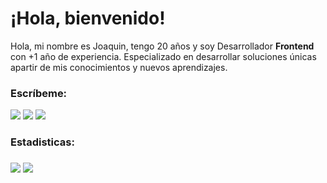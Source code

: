 <h1>¡Hola, bienvenido!</h1>

<p>
  Hola, mi nombre es Joaquin, tengo 20 años y soy Desarrollador <b>Frontend</b> con +1 año de experiencia. Especializado en desarrollar soluciones únicas apartir de mis conocimientos y nuevos aprendizajes.
</p>

<h3>Escríbeme:</h3>

<div> 
  <a href="https://www.instagram.com/jc04.ms" target="_blank"><img src="https://img.shields.io/badge/Instagram-%23E4405F.svg?style=for-the-badge&logo=Instagram&logoColor=white" target="_blank"></a>
  <a href = "mailto:joaco0mr4@gmail.com "><img src="https://img.shields.io/badge/-Gmail-%23333?style=for-the-badge&logo=gmail&logoColor=white" target="_blank"></a>
  <a href="www.linkedin.com/in/calderonsalazarjoaquin" target="_blank"><img src="https://img.shields.io/badge/-LinkedIn-%230077B5?style=for-the-badge&logo=linkedin&logoColor=white" target="_blank"></a> 
</div>



<h3>Estadisticas:<h3/>



<div align="bottom">
<img align="" src="http://github-profile-summary-cards.vercel.app/api/cards/repos-per-language?username=Panitou&theme=github_dark">
<img align="" src="http://github-profile-summary-cards.vercel.app/api/cards/stats?username=Panitou&theme=github_dark">

<div/>

<br/>
